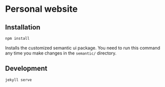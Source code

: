 # Personal website
## Installation
```bash
npm install
```
Installs the customized semantic ui package. You need to run this command any time you make changes in the `semantic/` directory.

## Development
```
jekyll serve
```